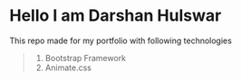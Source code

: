 # Hello I am **Darshan Hulswar**

This repo made for my portfolio with following technologies
> 1. Bootstrap Framework
> 2. Animate.css 
